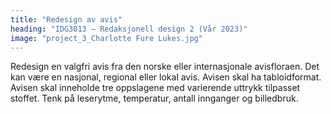 ```yaml
---
title: "Redesign av avis"
heading: "IDG3013 – Redaksjonell design 2 (Vår 2023)"
image: "project_3_Charlotte Fure Lukes.jpg"
---
```


Redesign en valgfri avis fra den norske eller internasjonale avisfloraen. Det kan være en nasjonal, regional eller lokal avis. Avisen skal ha tabloidformat. Avisen skal inneholde tre oppslagene med varierende uttrykk tilpasset stoffet. Tenk på leserytme, temperatur, antall innganger og billedbruk.
